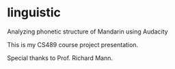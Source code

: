# linguistic
Analyzing phonetic structure of Mandarin using Audacity

This is my CS489 course project presentation. 

Special thanks to Prof. Richard Mann.

